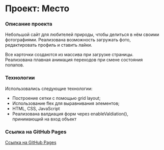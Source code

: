 # Проект: Место

### Описание проекта

Небольшой сайт для любителей природы, чтобы делиться в нём своими фотографиями.
Реализована возможность загружать фото, редактировать профиль и ставить лайки.

Все карточки создаются из массива при загрузке страницы. Реализована плавная анимация переходов при смене состояния попапов.

### Технологии

Использовались следующие технологии:

* Построение сетки с помощью grid layout;
* Использование flex для выравнивания элементов;
* HTML, CSS, JavaScript
* Реализована валдиация форм через enableValdiation(), принимающий на вход объект

### Ссылка на GitHub Pages

[Ссылка на GitHub Pages](https://zoomkolol.github.io/mesto-project/)
